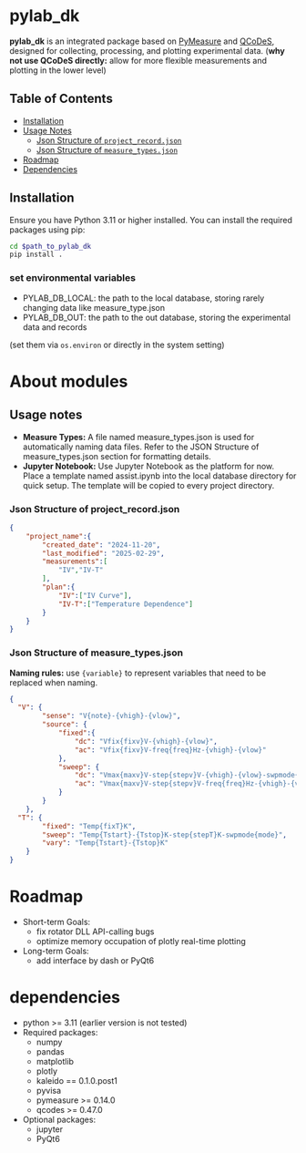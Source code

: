 # pylab_dk

**pylab_dk** is an integrated package based on [PyMeasure](https://github.com/pymeasure/pymeasure) and [QCoDeS](https://github.com/microsoft/Qcodes),
designed for collecting, processing, and plotting experimental data.
(**why not use QCoDeS directly:** allow for more flexible measurements and plotting in the lower level)

## Table of Contents

- [Installation](#installation)
- [Usage Notes](#usage-notes)
    - [Json Structure of `project_record.json`](#json-structure-of-project_recordjson)
    - [Json Structure of `measure_types.json`](#json-structure-of-measure_typesjson)
- [Roadmap](#Roadmap)
- [Dependencies](#dependencies)

## Installation

Ensure you have Python 3.11 or higher installed. You can install the required packages using pip:
```bash
cd $path_to_pylab_dk
pip install .
```
### set environmental variables
- PYLAB_DB_LOCAL: the path to the local database, storing rarely changing data like measure_type.json
- PYLAB_DB_OUT: the path to the out database, storing the experimental data and records

(set them via `os.environ` or directly in the system setting)

# About modules

## Usage notes
- **Measure Types:** A file named measure_types.json is used for automatically naming data files. 
Refer to the JSON Structure of measure_types.json section for formatting details.
- **Jupyter Notebook:** Use Jupyter Notebook as the platform for now. Place a template named assist.ipynb 
into the local database directory for quick setup. The template will be copied to every project directory.

### Json Structure of project_record.json
```json
{
    "project_name":{
        "created_date": "2024-11-20",
        "last_modified": "2025-02-29",
        "measurements":[
            "IV","IV-T"
        ],
        "plan":{
            "IV":["IV Curve"],
            "IV-T":["Temperature Dependence"]
        }
    }
}

```

### Json Structure of measure_types.json
**Naming rules:** use `{variable}` to represent variables that need to be replaced when naming.
```json
{        
  "V": {
        "sense": "V{note}-{vhigh}-{vlow}",
        "source": {
            "fixed":{
                "dc": "Vfix{fixv}V-{vhigh}-{vlow}",
                "ac": "Vfix{fixv}V-freq{freq}Hz-{vhigh}-{vlow}"
            },
            "sweep": {
                "dc": "Vmax{maxv}V-step{stepv}V-{vhigh}-{vlow}-swpmode{mode}",
                "ac": "Vmax{maxv}V-step{stepv}V-freq{freq}Hz-{vhigh}-{vlow}"
            }
        }
    },
  "T": {
        "fixed": "Temp{fixT}K",
        "sweep": "Temp{Tstart}-{Tstop}K-step{stepT}K-swpmode{mode}",
        "vary": "Temp{Tstart}-{Tstop}K"
    }
}
```

# Roadmap
- Short-term Goals:
  - fix rotator DLL API-calling bugs
  - optimize memory occupation of plotly real-time plotting
- Long-term Goals:
  - add interface by dash or PyQt6

# dependencies
- python >= 3.11 (earlier version is not tested)
- Required packages:
  - numpy
  - pandas
  - matplotlib
  - plotly
  - kaleido == 0.1.0.post1
  - pyvisa
  - pymeasure >= 0.14.0
  - qcodes >= 0.47.0
- Optional packages:
  - jupyter
  - PyQt6
